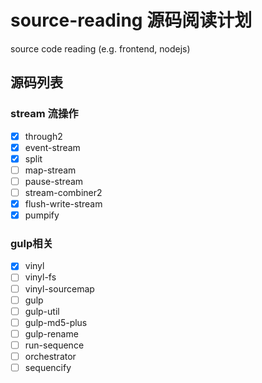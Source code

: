 # source-reading 源码阅读计划
source code reading (e.g. frontend, nodejs)
## 源码列表
### stream 流操作
- [x] through2
- [x] event-stream
- [x] split
- [ ] map-stream
- [ ] pause-stream
- [ ] stream-combiner2
- [x] flush-write-stream
- [x] pumpify

### gulp相关
- [x] vinyl
- [ ] vinyl-fs
- [ ] vinyl-sourcemap
- [ ] gulp
- [ ] gulp-util
- [ ] gulp-md5-plus
- [ ] gulp-rename
- [ ] run-sequence
- [ ] orchestrator
- [ ] sequencify
